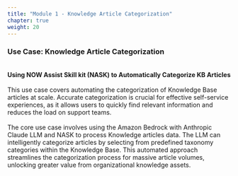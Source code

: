 ```yaml
---
title: "Module 1 - Knowledge Article Categorization"
chapter: true
weight: 20
---
```


### Use Case: Knowledge Article Categorization ###

</br>
<b>Using NOW Assist Skill kit (NASK) to Automatically Categorize KB Articles</b>
</br>
</br>
This use case covers automating the categorization of Knowledge Base articles at scale. Accurate categorization is crucial for effective self-service experiences, as it allows users to quickly find relevant information and reduces the load on support teams. 

</br>
</br>
The core use case involves using the Amazon Bedrock with Anthropic Claude LLM and NASK to process Knowledge articles data. The LLM can intelligently categorize articles by selecting from predefined taxonomy categories within the Knowledge Base. This automated approach streamlines the categorization process for massive article volumes, unlocking greater value from organizational knowledge assets.